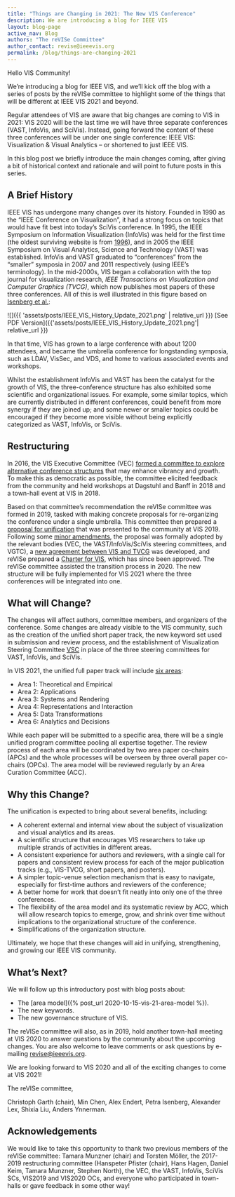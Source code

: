 ```yaml
---
title: "Things are Changing in 2021: The New VIS Conference"
description: We are introducing a blog for IEEE VIS
layout: blog-page
active_nav: Blog
authors: "The reVISe Committee"
author_contact: revise@ieeevis.org
permalink: /blog/things-are-changing-2021
---
```


Hello VIS Community!

We’re introducing a blog for IEEE VIS, and we’ll kick off the blog with a series of posts by the reVISe committee to highlight some of the things that will be different at IEEE VIS 2021 and beyond.

Regular attendees of VIS are aware that big changes are coming to VIS in 2021: VIS 2020 will be the last time we will have three separate conferences (VAST, InfoVis, and SciVis). Instead, going forward the content of these three conferences will be under one single conference: IEEE VIS: Visualization & Visual Analytics – or shortened to just IEEE VIS.

In this blog post we briefly introduce the main changes coming, after giving a bit of historical context and rationale and will point to future posts in this series.
## A Brief History
IEEE VIS has undergone many changes over its history. Founded in 1990 as the “IEEE Conference on Visualization”, it had a strong focus on topics that would have fit best into today’s SciVis conference. In 1995, the IEEE Symposium on Information Visualization (InfoVis) was held for the first time (the oldest surviving website is from [1996](https://www.hpc.msstate.edu/conferences/vis96/)), and in 2005 the IEEE Symposium on Visual Analytics, Science and Technology (VAST) was established. InfoVis and VAST graduated to “conferences” from the “smaller” symposia in 2007 and 2011 respectively (using IEEE’s terminology). In the mid-2000s, VIS began a collaboration with the top journal for visualization research, *IEEE Transactions on Visualization and Computer Graphics (TVCG)*, which now publishes most papers of these three conferences. All of this is well illustrated in this figure based on [Isenberg et al.](https://sites.google.com/site/vispubdata/home):


![]({{ 'assets/posts/IEEE_VIS_History_Update_2021.png' | relative_url }})
[See PDF Version]({{'assets/posts/IEEE_VIS_History_Update_2021.png'| relative_url }})

In that time, VIS has grown to a large conference with about 1200 attendees, and became the umbrella conference for longstanding symposia, such as LDAV, VisSec, and VDS, and home to various associated events and workshops.

Whilst the establishment InfoVis and VAST has been the catalyst for the growth of VIS, the three-conference structure has also exhibited some scientific and organizational issues. For example, some similar topics, which are currently distributed in different conferences, could benefit from more synergy if they are joined up; and some newer or smaller topics could be encouraged if they become more visible without being explicitly categorized as VAST, InfoVis, or SciVis.

## Restructuring
In 2016, the VIS Executive Committee (VEC) [formed a committee to explore alternative conference structures](http://ieeevis.org/governance/restructuring) that may enhance vibrancy and growth. To make this as democratic as possible, the committee elicited feedback from the community and held workshops at Dagstuhl and Banff in 2018 and a town-hall event at VIS in 2018.

Based on that committee’s recommendation the reVISe committee was formed in 2019, tasked with making concrete proposals for re-organizing the conference under a single umbrella. This committee then prepared a [proposal for unification](/governance/2020_reVISe_Proposal.pdf) that was presented to the community at VIS 2019. Following some [minor amendments](/governance/2020_reVISe_Proposal_Amendments.pdf), the proposal was formally adopted by the relevant bodies (VEC, the VAST/InfoVis/SciVis steering committees, and VGTC), a [new agreement between VIS and TVCG](/governance/IEEE_VIS_TVCG_Letter_of_Agreement_2020.pdf) was developed, and reVISe prepared a [Charter for VIS](/governance/IEEE_VIS_Charter_2020.pdf), which has since been approved. The reVISe committee assisted the transition process in 2020. The new structure will be fully implemented for VIS 2021 where the three conferences will be integrated into one.

## What will Change?

The changes will affect authors, committee members, and organizers of the conference. Some changes are already visible to the VIS community, such as the creation of the unified short paper track, the new keyword set used in submission and review process, and the establishment of Visualization Steering Committee [VSC](http://ieeevis.org/year/2020/info/committees/steering-committees) in place of the three steering committees for VAST, InfoVis, and SciVis.

In VIS 2021, the unified full paper track will include [six areas](/governance/area-model):
* Area 1: Theoretical and Empirical
* Area 2: Applications
* Area 3: Systems and Rendering
* Area 4: Representations and Interaction
* Area 5: Data Transformations
* Area 6: Analytics and Decisions

While each paper will be submitted to a specific area, there will be a single unified program committee pooling all expertise together. The review process of each area will be coordinated by two area paper co-chairs (APCs) and the whole processes will be overseen by three overall paper co-chairs (OPCs). The area model will be reviewed regularly by an Area Curation Committee (ACC).

## Why this Change?

The unification is expected to bring about several benefits, including:

* A coherent external and internal view about the subject of visualization and visual analytics and its areas.
* A scientific structure that encourages VIS researchers to take up multiple strands of activities in different areas.
* A consistent experience for authors and reviewers, with a single call for papers and consistent review process for each of the major publication tracks (e.g., VIS-TVCG, short papers, and posters).
* A simpler topic-venue selection mechanism that is easy to navigate, especially for first-time authors and reviewers of the conference;
* A better home for work that doesn’t fit neatly into only one of the three conferences.
* The flexibility of the area model and its systematic review by ACC, which will allow research topics to emerge, grow, and shrink over time without implications to the organizational structure of the conference.
* Simplifications of the organization structure.

Ultimately, we hope that these changes will aid in unifying, strengthening, and growing our IEEE VIS community.

## What’s Next?

We will follow up this introductory post with blog posts about:
* The [area model]({% post_url 2020-10-15-vis-21-area-model %}).
* The new keywords.
* The new governance structure of VIS.

The reVISe committee will also, as in 2019, hold another town-hall meeting at VIS 2020 to answer questions by the community about the upcoming changes. You are also welcome to leave comments or ask questions by e-mailing [revise@ieeevis.org](mailto:revise@ieeevis.org).

We are looking forward to VIS 2020 and all of the exciting changes to come at VIS 2021!

The reVISe committee,

Christoph Garth (chair), Min Chen, Alex Endert, Petra Isenberg, Alexander Lex, Shixia Liu, Anders Ynnerman.

## Acknowledgements

We would like to take this opportunity to thank two previous members of the reVISe committee: Tamara Munzner (chair) and Torsten Möller, the 2017-2019 restructuring committee (Hanspeter Pfister (chair), Hans Hagen, Daniel Keim, Tamara Munzner, Stephen North),  the VEC, the VAST, InfoVis, SciVis SCs, VIS2019 and VIS2020 OCs, and everyone who participated in town-halls or gave feedback in some other way!

